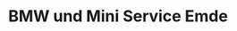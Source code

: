---
title: "BMW und Mini Service Emde"
url: /wuppertal/bmw-und-mini-service-emde/
shop: Autowerkstatt
---